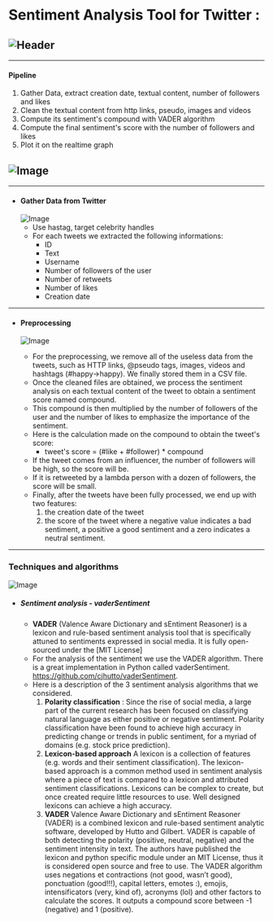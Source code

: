 # Sentiment Analysis Tool for Twitter :

## ![Header](head.jpg)

---

#### Pipeline

1. Gather Data, extract creation date, textual content, number of followers and likes
2. Clean the textual content from http links, pseudo, images and videos
3. Compute its sentiment's compound with VADER algorithm
4. Compute the final sentiment's score with the number of followers and likes
5. Plot it on the realtime graph

## ![Image](pipeline.png)

---

- #### Gather Data from Twitter
  ![Image](twitter.png)
  - Use hastag, target celebrity handles
  - For each tweets we extracted the following informations:
    - ID
    - Text
    - Username
    - Number of followers of the user
    - Number of retweets
    - Number of likes
    - Creation date

---

- #### Preprocessing

  ![Image](clean.png)

  - For the preprocessing, we remove all of the useless data from the tweets, such as HTTP links, @pseudo tags, images, videos and hashtags (#happy->happy). We finally stored them in a CSV file.
  - Once the cleaned files are obtained, we process the sentiment analysis on each textual content of the tweet to obtain a sentiment score named compound.
  - This compound is then multiplied by the number of followers of the user and the number of likes to emphasize the importance of the sentiment.
  - Here is the calculation made on the compound to obtain the tweet's score:
    - tweet's score = (#like + #follower) \* compound
  - If the tweet comes from an influencer, the number of followers will be high, so the score will be.
  - If it is retweeted by a lambda person with a dozen of followers, the score will be small.
  - Finally, after the tweets have been fully processed, we end up with two features:
    1. the creation date of the tweet
    2. the score of the tweet where a negative value indicates a bad sentiment, a positive a good sentiment and a zero indicates a neutral sentiment.

---

### Techniques and algorithms

![Image](algo.png)

- ##### Sentiment analysis - vaderSentiment
  - **VADER** (Valence Aware Dictionary and sEntiment Reasoner) is a lexicon and rule-based sentiment analysis tool that is specifically attuned to sentiments expressed in social media. It is fully open-sourced under the [MIT License]
  - For the analysis of the sentiment we use the VADER algorithm. There is a great implementation in Python called vaderSentiment. https://github.com/cjhutto/vaderSentiment.
  - Here is a description of the 3 sentiment analysis algorithms that we considered.
    1. **Polarity classification** :
       Since the rise of social media, a large part of the current research has been focused on classifying natural language as either positive or negative sentiment. Polarity classification have been found to achieve high accuracy in predicting change or trends in public sentiment, for a myriad of domains (e.g. stock price prediction).
    2. **Lexicon-based approach**
       A lexicon is a collection of features (e.g. words and their sentiment classification). The lexicon-based approach is a common method used in sentiment analysis where a piece of text is compared to a lexicon and attributed sentiment classifications. Lexicons can be complex to create, but once created require little resources to use. Well designed lexicons can achieve a high accuracy.
    3. **VADER**
       Valence Aware Dictionary and sEntiment Reasoner (VADER) is a combined lexicon and rule-based sentiment analytic software, developed by Hutto and Gilbert. VADER is capable of both detecting the polarity (positive, neutral, negative) and the sentiment intensity in text. The authors have published the lexicon and python specific module under an MIT License, thus it is considered open source and free to use.
       The VADER algorithm uses negations et contractions (not good, wasn’t good), ponctuation (good!!!), capital letters, emotes :), emojis, intensificators (very, kind of), acronyms (lol) and other factors to calculate the scores. It outputs a compound score between -1 (negative) and 1 (positive).
